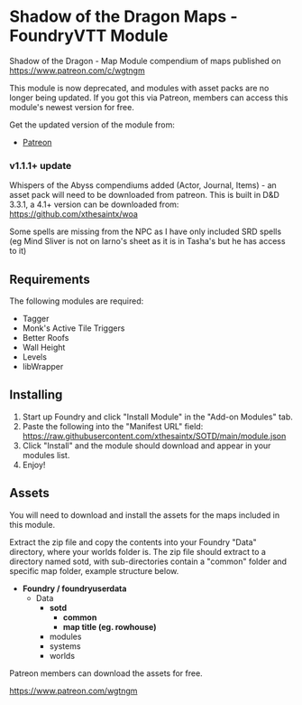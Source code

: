# Shadow of the Dragon Maps - FoundryVTT Module
Shadow of the Dragon - Map Module compendium of maps published on https://www.patreon.com/c/wgtngm

This module is now deprecated, and modules with asset packs are no longer being updated.
If you got this via Patreon, members can access this module's newest version for free.

Get the updated version of the module from:
* [Patreon](https://www.patreon.com/wgtnGM/)


### v1.1.1+ update
Whispers of the Abyss compendiums added (Actor, Journal, Items) - an asset pack will need to be downloaded from patreon.
This is built in D&D 3.3.1, a 4.1+ version can be downloaded from: https://github.com/xthesaintx/woa

Some spells are missing from the NPC as I have only included SRD spells (eg Mind Sliver is not on Iarno's sheet as it is in Tasha's but he has access to it)

## Requirements
The following modules are required:
* Tagger
* Monk's Active Tile Triggers
* Better Roofs
* Wall Height
* Levels
* libWrapper

## Installing
1. Start up Foundry and click "Install Module" in the "Add-on Modules" tab.
2. Paste the following into the "Manifest URL" field: https://raw.githubusercontent.com/xthesaintx/SOTD/main/module.json
3. Click "Install" and the module should download and appear in your modules list.
4. Enjoy!

## Assets
You will need to download and install the assets for the maps included in this module.

Extract the zip file and copy the contents into your Foundry "Data" directory, where your worlds folder is.
The zip file should extract to a directory named sotd, with sub-directories contain a "common" folder and specific map folder, example structure below.

* **Foundry / foundryuserdata**
    * Data
        * **sotd**
            * **common**
            * **map title (eg. rowhouse)**
        * modules
        * systems
        * worlds

Patreon members can download the assets for free.

https://www.patreon.com/wgtngm

